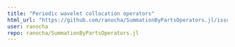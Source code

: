 ```yaml
---
title: "Periodic wavelet collocation operators"
html_url: "https://github.com/ranocha/SummationByPartsOperators.jl/issues/57"
user: ranocha
repo: ranocha/SummationByPartsOperators.jl
---
```


